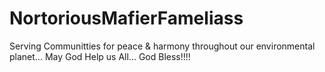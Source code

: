 # NortoriousMafierFameliass
Serving Communitties for peace &amp; harmony throughout our environmental planet... May God Help us All... God Bless!!!!

